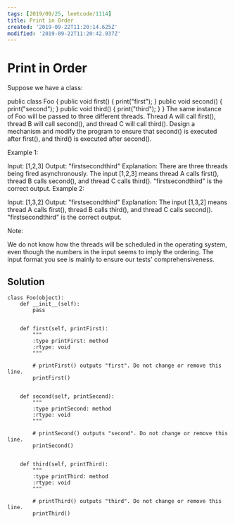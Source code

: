 ```yaml
---
tags: [2019/09/25, leetcode/1114]
title: Print in Order
created: '2019-09-22T11:20:14.625Z'
modified: '2019-09-22T11:20:42.937Z'
---
```


# Print in Order

Suppose we have a class:

public class Foo {
  public void first() { print("first"); }
  public void second() { print("second"); }
  public void third() { print("third"); }
}
The same instance of Foo will be passed to three different threads. Thread A will call first(), thread B will call second(), and thread C will call third(). Design a mechanism and modify the program to ensure that second() is executed after first(), and third() is executed after second().

 

Example 1:

Input: [1,2,3]
Output: "firstsecondthird"
Explanation: There are three threads being fired asynchronously. The input [1,2,3] means thread A calls first(), thread B calls second(), and thread C calls third(). "firstsecondthird" is the correct output.
Example 2:

Input: [1,3,2]
Output: "firstsecondthird"
Explanation: The input [1,3,2] means thread A calls first(), thread B calls third(), and thread C calls second(). "firstsecondthird" is the correct output.
 

Note:

We do not know how the threads will be scheduled in the operating system, even though the numbers in the input seems to imply the ordering. The input format you see is mainly to ensure our tests' comprehensiveness.

## Solution

```
class Foo(object):
    def __init__(self):
        pass


    def first(self, printFirst):
        """
        :type printFirst: method
        :rtype: void
        """
        
        # printFirst() outputs "first". Do not change or remove this line.
        printFirst()


    def second(self, printSecond):
        """
        :type printSecond: method
        :rtype: void
        """
        
        # printSecond() outputs "second". Do not change or remove this line.
        printSecond()
            
            
    def third(self, printThird):
        """
        :type printThird: method
        :rtype: void
        """
        
        # printThird() outputs "third". Do not change or remove this line.
        printThird()
```
